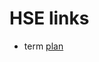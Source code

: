 # HSE links
- term [plan](https://drive.google.com/drive/folders/1o3CgjplZALqP2Ij8X0fescYqs5SHPfeb)




